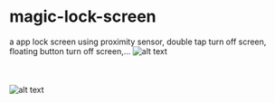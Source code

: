 # magic-lock-screen
a app lock screen using proximity sensor, double tap turn off screen, floating button turn off screen,...
![alt text](https://github.com/vitham/magic-lock-screen/blob/master/magiclookscreen1.png)  
<br />
<br />
<br />
![alt text](https://github.com/vitham/magic-lock-screen/blob/master/magiclookscreen2.png)

